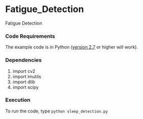 # Fatigue_Detection
Fatigue Detection

### Code Requirements
The example code is in Python ([version 2.7](https://www.python.org/download/releases/2.7/) or higher will work). 

### Dependencies

1) import cv2
2) import imutils
3) import dlib
4) import scipy


### Execution
To run the code, type `python sleep_detection.py`

